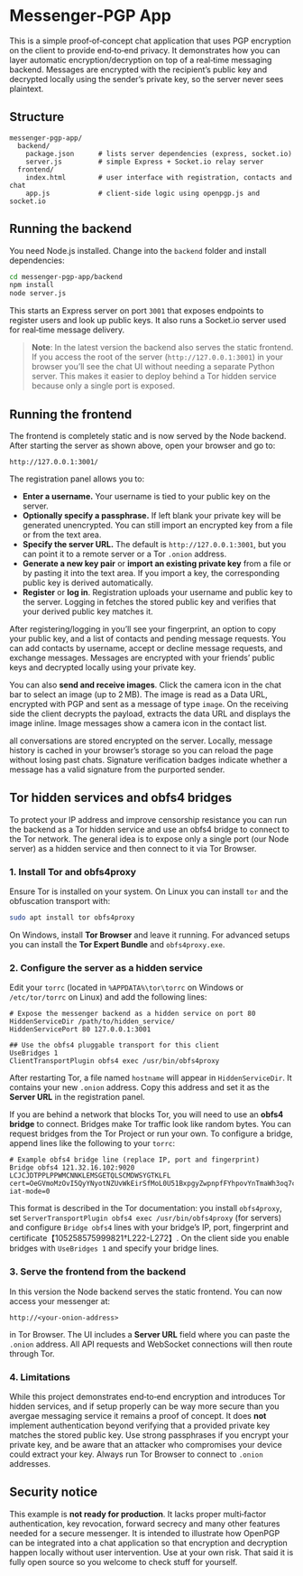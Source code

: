 # Messenger‑PGP App

This is a simple proof‑of‑concept chat application that uses PGP encryption on the client to provide end‑to‑end privacy.  It demonstrates how you can layer automatic encryption/decryption on top of a real‑time messaging backend.  Messages are encrypted with the recipient’s public key and decrypted locally using the sender’s private key, so the server never sees plaintext.

## Structure

```
messenger-pgp-app/
  backend/
    package.json      # lists server dependencies (express, socket.io)
    server.js         # simple Express + Socket.io relay server
  frontend/
    index.html        # user interface with registration, contacts and chat
    app.js            # client‑side logic using openpgp.js and socket.io
```

## Running the backend

You need Node.js installed.  Change into the `backend` folder and install dependencies:

```bash
cd messenger-pgp-app/backend
npm install
node server.js
```

This starts an Express server on port `3001` that exposes endpoints to register users and look up public keys.  It also runs a Socket.io server used for real‑time message delivery.

> **Note**: In the latest version the backend also serves the static frontend.  If you access the root of the server (`http://127.0.0.1:3001`) in your browser you’ll see the chat UI without needing a separate Python server.  This makes it easier to deploy behind a Tor hidden service because only a single port is exposed.

## Running the frontend

The frontend is completely static and is now served by the Node backend.  After starting the server as shown above, open your browser and go to:

```
http://127.0.0.1:3001/
```

The registration panel allows you to:

* **Enter a username.**  Your username is tied to your public key on the server.
* **Optionally specify a passphrase.**  If left blank your private key will be generated unencrypted.  You can still import an encrypted key from a file or from the text area.
* **Specify the server URL.**  The default is `http://127.0.0.1:3001`, but you can point it to a remote server or a Tor `.onion` address.
* **Generate a new key pair** or **import an existing private key** from a file or by pasting it into the text area.  If you import a key, the corresponding public key is derived automatically.
* **Register** or **log in**.  Registration uploads your username and public key to the server.  Logging in fetches the stored public key and verifies that your derived public key matches it.

After registering/logging in you’ll see your fingerprint, an option to copy your public key, and a list of contacts and pending message requests.  You can add contacts by username, accept or decline message requests, and exchange messages.  Messages are encrypted with your friends’ public keys and decrypted locally using your private key.

You can also **send and receive images**.  Click the camera icon in the chat bar to select an image (up to 2 MB).  The image is read as a Data URL, encrypted with PGP and sent as a message of type `image`.  On the receiving side the client decrypts the payload, extracts the data URL and displays the image inline.  Image messages show a camera icon in the contact list.

all conversations are stored encrypted on the server.  Locally, message history is cached in your browser’s storage so you can reload the page without losing past chats.  Signature verification badges indicate whether a message has a valid signature from the purported sender.

## Tor hidden services and obfs4 bridges

To protect your IP address and improve censorship resistance you can run the backend as a Tor hidden service and use an obfs4 bridge to connect to the Tor network.  The general idea is to expose only a single port (our Node server) as a hidden service and then connect to it via Tor Browser.

### 1. Install Tor and obfs4proxy

Ensure Tor is installed on your system.  On Linux you can install `tor` and the obfuscation transport with:

```bash
sudo apt install tor obfs4proxy
```

On Windows, install **Tor Browser** and leave it running.  For advanced setups you can install the **Tor Expert Bundle** and `obfs4proxy.exe`.

### 2. Configure the server as a hidden service

Edit your `torrc` (located in `%APPDATA%\tor\torrc` on Windows or `/etc/tor/torrc` on Linux) and add the following lines:

```
# Expose the messenger backend as a hidden service on port 80
HiddenServiceDir /path/to/hidden_service/
HiddenServicePort 80 127.0.0.1:3001

## Use the obfs4 pluggable transport for this client
UseBridges 1
ClientTransportPlugin obfs4 exec /usr/bin/obfs4proxy
```

After restarting Tor, a file named `hostname` will appear in `HiddenServiceDir`.  It contains your new `.onion` address.  Copy this address and set it as the **Server URL** in the registration panel.

If you are behind a network that blocks Tor, you will need to use an **obfs4 bridge** to connect.  Bridges make Tor traffic look like random bytes.  You can request bridges from the Tor Project or run your own.  To configure a bridge, append lines like the following to your `torrc`:

```
# Example obfs4 bridge line (replace IP, port and fingerprint)
Bridge obfs4 121.32.16.102:9020 LCJCJDTPPLPPWMCNNKLEMSGETQLSCMDWSYGTKLFL cert=OeGVmoMzOvI5QyYNyotNZUvWkEirSfMoL0U51BxpgyZwpnpfFYhpovYnTmaWh3oq7c/m2o iat-mode=0
```

This format is described in the Tor documentation: you install `obfs4proxy`, set `ServerTransportPlugin obfs4 exec /usr/bin/obfs4proxy` (for servers) and configure `Bridge obfs4` lines with your bridge’s IP, port, fingerprint and certificate【105258575999821†L222-L272】.  On the client side you enable bridges with `UseBridges 1` and specify your bridge lines.

### 3. Serve the frontend from the backend

In this version the Node backend serves the static frontend.  You can now access your messenger at:

```
http://<your-onion-address>
```

in Tor Browser.  The UI includes a **Server URL** field where you can paste the `.onion` address.  All API requests and WebSocket connections will then route through Tor.

### 4. Limitations

While this project demonstrates end‑to‑end encryption and introduces Tor hidden services, and if setup properly can be way more secure than you avergae messaging service it remains a proof of concept.  It does **not** implement authentication beyond verifying that a provided private key matches the stored public key.  Use strong passphrases if you encrypt your private key, and be aware that an attacker who compromises your device could extract your key.  Always run Tor Browser to connect to `.onion` addresses.

## Security notice

This example is **not ready for production**.  It lacks proper multi‑factor authentication, key revocation, forward secrecy and many other features needed for a secure messenger.  It is intended to illustrate how OpenPGP can be integrated into a chat application so that encryption and decryption happen locally without user intervention.  Use at your own risk. That said it is fully open source so you welcome to check stuff for yourself.
